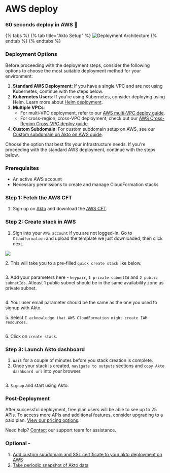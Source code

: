 # AWS deploy

### 60 seconds deploy in AWS 🚀

{% tabs %}
{% tab title="Akto Setup" %}
![Deployment Architecture](<../../../.gitbook/assets/scale (1)-Page-4.drawio (1).png>)
{% endtab %}
{% endtabs %}

### Deployment Options

Before proceeding with the deployment steps, consider the following options to choose the most suitable deployment method for your environment:

1. **Standard AWS Deployment**: If you have a single VPC and are not using Kubernetes, continue with the steps below.
2. **Kubernetes Users**: If you're using Kubernetes, consider deploying using Helm. Learn more about [Helm deployment](../../traffic-processor/helm-deploy.md).
3. **Multiple VPCs**:
   * For multi-VPC deployment, refer to our [AWS multi-VPC deploy guide](aws-multi-vpc-deploy.md).
   * For cross-region, cross-VPC deployment, check out our [AWS Cross-Region Cross-VPC deploy guide](aws-cross-region-vpc-deploy.md).
4. **Custom Subdomain**: For custom subdomain setup on AWS, see our [Custom subdomain on Akto on AWS guide](../../traffic-processor/aws-ssl.md).

Choose the option that best fits your infrastructure needs. If you're proceeding with the standard AWS deployment, continue with the steps below.

### Prerequisites

* An active AWS account
* Necessary permissions to create and manage CloudFormation stacks

### Step 1: Fetch the AWS CFT

1. Sign up on [Akto](https://app.akto.io) and download the [AWS CFT](https://github.com/akto-api-security/infra/blob/feature/quick-setup/templates/akto-quick-setup.yaml).

### Step 2: Create stack in AWS

1. Sign into your `AWS account` if you are not logged-in. Go to `Cloudformation` and upload the template we just downloaded, then click next.

![](<../../../.gitbook/assets/Screen Shot 2023-01-03 at 3.38 2.png>)

2\. This will take you to a pre-filled `quick create stack` like below.

<figure><img src="../../../.gitbook/assets/Screen Shot 2023-01-03 at 3.52 3.png" alt=""><figcaption></figcaption></figure>

3\. Add your parameters here - `keypair`, `1 private subnetId` and `2 public subnetIds`. Atleast 1 public subnet should be in the same availability zone as private subnet.

<figure><img src="../../../.gitbook/assets/Frame 7 (1).png" alt=""><figcaption></figcaption></figure>

4\. Your user email parameter should be the same as the one you used to signup with Akto.

5\. Select `I acknowledge that AWS CloudFormation might create IAM resources.`

<figure><img src="../../../.gitbook/assets/Frame 8 (1).png" alt=""><figcaption></figcaption></figure>

6\. Click on `create stack`.

### Step 3: Launch Akto dashboard

1. `Wait` for a couple of minutes before you stack creation is complete.
2. Once your stack is created, `navigate to outputs` sections and `copy Akto dashboard url` into your browser.

<figure><img src="../../../.gitbook/assets/Frame 4 (4).png" alt=""><figcaption></figcaption></figure>

3\. `Signup` and start using Akto.

### Post-Deployment

After successful deployment, free plan users will be able to see up to 25 APIs. To access more APIs and additional features, consider upgrading to a paid plan. [View our pricing options](https://www.akto.io/pricing).

Need help? [Contact](mailto:support@akto.io) our support team for assistance.

### Optional -

1. [Add custom subdomain and SSL certificate to your akto deployment on AWS](../../traffic-processor/aws-ssl.md)
2. [Take periodic snapshot of Akto data](../../aws-snapshot-policy.md)
